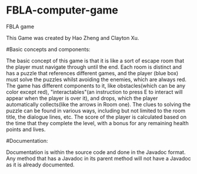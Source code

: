 # FBLA-computer-game
FBLA game

This Game was created by Hao Zheng and Clayton Xu.


#Basic concepts and components:

The basic concept of this game is that it is like a sort of escape room that the player must navigate through until the end. Each room is distinct and has a puzzle that references different games, and the player (blue box) must solve the puzzles whilst avoiding the enemies, which are always red. The game has different components to it, like obstacles(which can be any color except red), "interactables"(an instruction to press E to interact will appear when the player is over it), and drops, which the player automatically collects(like the arrows in Room one). The clues to solving the puzzle can be found in various ways, including but not limited to the room title, the dialogue lines, etc. The score of the player is calculated based on the time that they complete the level, with a bonus for any remaining health points and lives.

#Documentation:

Documentation is within the source code and done in the Javadoc format. Any method that has a Javadoc in its parent method will not have a Javadoc as it is already documented.
